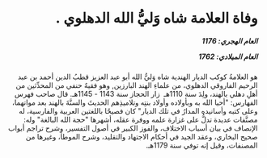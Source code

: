 <h1 dir="rtl">وفاة العلامة شاه وَليُّ الله الدهلوي .</h1>

<h5 dir="rtl">العام الهجري:  1176

العام الميلادي: 1762

</h5>

<p dir="rtl">هو العلامةُ كوكب الديار الهندية شاه وَليُّ الله أبو عبد العزيز قطبُ الدين أحمد بن عبد الرحيم الفاروقي الدهلوي، من علماءِ الهند البارزين, وهو فقيهٌ حنفي من المحدِّثين من أهلِ دهلي بالهند، ولِدَ سنة 1110هـ  زار الحجاز سنة 1143 - 1145هـ. قال صاحب فهرس الفهارس: "أحيا الله به وبأولاده وأولاد بنتِه وتلاميذِهم الحديثَ والسنَّةَ بالهند بعد مواتهما، وعلى كتبه وأسانيده المدارُ في تلك الديار" كان فصيحًا باللغتين العربية والفارسية، له مصنَّفات عديدة تدلُّ على غزارة علمه ووفرة عقله، أشهرها "حجة الله البالغة" وله: الإنصاف في بيان أسباب الاختلاف، والفوز الكبير في أصول التفسير، وشرح تراجم أبواب صحيح البخاري، وعقد الجيد في أحكام الاجتهاد والتقليد، وشرح الموطأ، وغيرها من المصنفات، وقيل إنه توفي سنة 1179هـ.</p></br>
